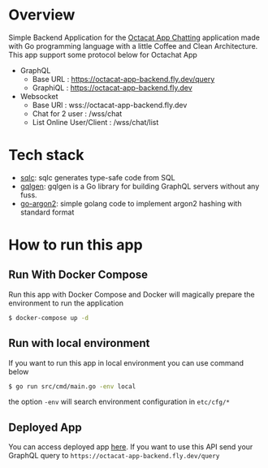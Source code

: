 # Overview

Simple Backend Application for the [Octacat App Chatting](https://github.com/OctacatApp/octacat-app-frontend.git) application made with Go programming language with a little Coffee and Clean Architecture. This app support some protocol below for Octachat App

- GraphQL
  - Base URL : https://octacat-app-backend.fly.dev/query
  - GraphiQL : https://octacat-app-backend.fly.dev
- Websocket
  - Base URl : wss://octacat-app-backend.fly.dev
  - Chat for 2 user : /wss/chat
  - List Online User/Client : /wss/chat/list

# Tech stack

- [sqlc](https://github.com/sqlc-dev/sqlc): sqlc generates type-safe code from SQL
- [gqlgen](https://github.com/99designs/gqlgen.git): gqlgen is a Go library for building GraphQL servers without any fuss.
- [go-argon2](https://github.com/irdaislakhuafa/go-argon2.git): simple golang code to implement argon2 hashing with standard format

# How to run this app

## Run With Docker Compose

Run this app with Docker Compose and Docker will magically prepare the environment to run the application

```bash
$ docker-compose up -d
```

## Run with local environment

If you want to run this app in local environment you can use command below

```bash
$ go run src/cmd/main.go -env local
```

the option `-env` will search environment configuration in `etc/cfg/*`

## Deployed App

You can access deployed app [here](https://octacat-app-backend.fly.dev/). If you want to use this API send your GraphQL query to `https://octacat-app-backend.fly.dev/query`
